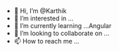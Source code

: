 - 👋 Hi, I’m @Karthik
- 👀 I’m interested in ...
- 🌱 I’m currently learning ...Angular
- 💞️ I’m looking to collaborate on ...
- 📫 How to reach me ...

<!---
Karthi115/Karthi115 is a ✨ special ✨ repository because its `README.md` (this file) appears on your GitHub profile.
You can click the Preview link to take a look at your changes.
--->
